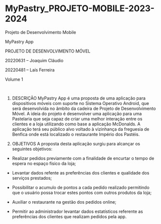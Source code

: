 # MyPastry_PROJETO-MOBILE-2023-2024
Projeto de Desenvolvimento Mobile


MyPastry App

PROJETO DE DESENVOLVIMENTO MÓVEL


20220631 – Joaquim Cláudio

20220481 – Laís Ferreira


Volume 1





 
1.	DESCRIÇÃO
MyPastry App é uma proposta de uma aplicação para dispositivos móveis com suporte no Sistema Operativo Android, que será desenvolvida no âmbito da cadeira de Projeto de Desenvolvimento Móvel.
A ideia do projeto é desenvolver uma aplicação para uma Pastelaria que seja capaz de criar uma melhor interação entre os clientes e a loja utilizando como base a aplicação McDonalds. 
A aplicação terá seu público alvo voltado à vizinhança da freguesia de Benfica onde está localizado o restaurante Império dos Pastéis.

2.	OBJETIVOS
A proposta desta aplicação surgiu para alcançar os seguintes objetivos:
- Realizar pedidos previamente com a finalidade de encurtar o tempo de espera no espaço físico da loja;

- Levantar dados refente as preferências dos clientes e qualidade dos serviços prestados;

- Possibilitar o acumulo de pontos a cada pedido realizado permitindo que o usuário possa trocar estes pontos com outros produtos da loja;

- Auxiliar o restaurante na gestão dos pedidos online;

- Permitir ao administrador levantar dados estatísticos referente as preferências dos clientes que realizam pedidos pela app.


